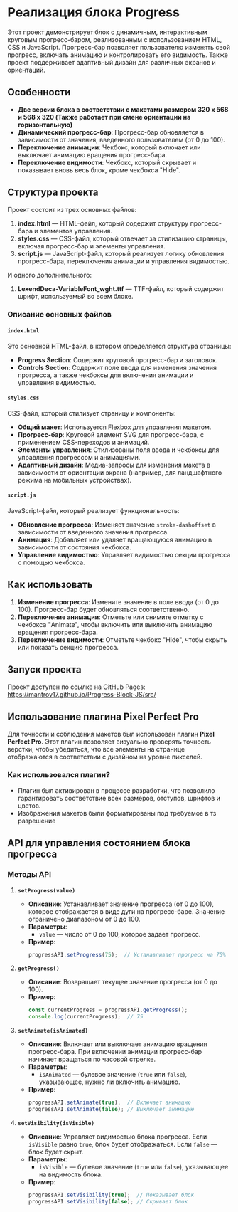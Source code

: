 # Реализация блока Progress

Этот проект демонстрирует блок с динамичным, интерактивным круговым прогресс-баром, реализованным с использованием HTML, CSS и JavaScript. Прогресс-бар позволяет пользователю изменять свой прогресс, включать анимацию и контролировать его видимость. Также проект поддерживает адаптивный дизайн для различных экранов и ориентаций.

## Особенности

- **Две версии блока в соответствии с макетами размером 320 x 568 и 568 x 320 (Также работает при смене ориентации на горизонтальную)** 
- **Динамический прогресс-бар**: Прогресс-бар обновляется в зависимости от значения, введенного пользователем (от 0 до 100).
- **Переключение анимации**: Чекбокс, который включает или выключает анимацию вращения прогресс-бара.
- **Переключение видимости**: Чекбокс, который скрывает и показывает вновь весь блок, кроме чекбокса "Hide".

## Структура проекта

Проект состоит из трех основных файлов:
1. **index.html** — HTML-файл, который содержит структуру прогресс-бара и элементов управления.
2. **styles.css** — CSS-файл, который отвечает за стилизацию страницы, включая прогресс-бар и элементы управления.
3. **script.js** — JavaScript-файл, который реализует логику обновления прогресс-бара, переключения анимации и управления видимостью.

И одного дополнительного:
1. **LexendDeca-VariableFont_wght.ttf** — TTF-файл, который содержит шрифт, используемый во всем блоке.

### Описание основных файлов

#### `index.html`

Это основной HTML-файл, в котором определяется структура страницы:
- **Progress Section**: Содержит круговой прогресс-бар и заголовок.
- **Controls Section**: Содержит поле ввода для изменения значения прогресса, а также чекбоксы для включения анимации и управления видимостью.

#### `styles.css`

CSS-файл, который стилизует страницу и компоненты:
- **Общий макет**: Используется Flexbox для управления макетом.
- **Прогресс-бар**: Круговой элемент SVG для прогресс-бара, с применением CSS-переходов и анимаций.
- **Элементы управления**: Стилизованы поля ввода и чекбоксы для управления прогрессом и анимациями.
- **Адаптивный дизайн**: Медиа-запросы для изменения макета в зависимости от ориентации экрана (например, для ландшафтного режима на мобильных устройствах).

#### `script.js`

JavaScript-файл, который реализует функциональность:
- **Обновление прогресса**: Изменяет значение `stroke-dashoffset` в зависимости от введенного значения прогресса.
- **Анимация**: Добавляет или удаляет вращающуюся анимацию в зависимости от состояния чекбокса.
- **Управление видимостью**: Управляет видимостью секции прогресса с помощью чекбокса.

## Как использовать

1. **Изменение прогресса**: Измените значение в поле ввода (от 0 до 100). Прогресс-бар будет обновляться соответственно.
2. **Переключение анимации**: Отметьте или снимите отметку с чекбокса "Animate", чтобы включить или выключить анимацию вращения прогресс-бара.
3. **Переключение видимости**: Отметьте чекбокс "Hide", чтобы скрыть или показать секцию прогресса.

## Запуск проекта

Проект доступен по ссылке на GitHub Pages: https://mantrov17.github.io/Progress-Block-JS/src/

## Использование плагина Pixel Perfect Pro

Для точности и соблюдения макетов был использован плагин **Pixel Perfect Pro**. Этот плагин позволяет визуально проверять точность верстки, чтобы убедиться, что все элементы на странице отображаются в соответствии с дизайном на уровне пикселей.

### Как использовался плагин?

- Плагин был активирован в процессе разработки, что позволило гарантировать соответствие всех размеров, отступов, шрифтов и цветов.
- Изображения макетов были форматированы под требуемое в тз разрешение

## API для управления состоянием блока прогресса

### Методы API

1. **`setProgress(value)`**
    - **Описание**: Устанавливает значение прогресса (от 0 до 100), которое отображается в виде дуги на прогресс-баре. Значение ограничено диапазоном от 0 до 100.
    - **Параметры**:
        - `value` — число от 0 до 100, которое задает прогресс.
    - **Пример**:
      ```javascript
      progressAPI.setProgress(75);  // Устанавливает прогресс на 75%
      ```

2. **`getProgress()`**
    - **Описание**: Возвращает текущее значение прогресса (от 0 до 100).
    - **Пример**:
      ```javascript
      const currentProgress = progressAPI.getProgress();
      console.log(currentProgress);  // 75
      ```

3. **`setAnimate(isAnimated)`**
    - **Описание**: Включает или выключает анимацию вращения прогресс-бара. При включении анимации прогресс-бар начинает вращаться по часовой стрелке.
    - **Параметры**:
        - `isAnimated` — булевое значение (`true` или `false`), указывающее, нужно ли включить анимацию.
    - **Пример**:
      ```javascript
      progressAPI.setAnimate(true);  // Включает анимацию
      progressAPI.setAnimate(false); // Выключает анимацию
      ```

4. **`setVisibility(isVisible)`**
    - **Описание**: Управляет видимостью блока прогресса. Если `isVisible` равно `true`, блок будет отображаться. Если `false` — блок будет скрыт.
    - **Параметры**:
        - `isVisible` — булевое значение (`true` или `false`), указывающее на видимость блока.
    - **Пример**:
      ```javascript
      progressAPI.setVisibility(true);  // Показывает блок
      progressAPI.setVisibility(false); // Скрывает блок
      ```